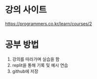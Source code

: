 # 강의 사이트
https://programmers.co.kr/learn/courses/2

# 공부 방법
1) 강의를 따라가며 실습을 함
2) replit을 통해 기록 및 예시 연습
3) github에 저장